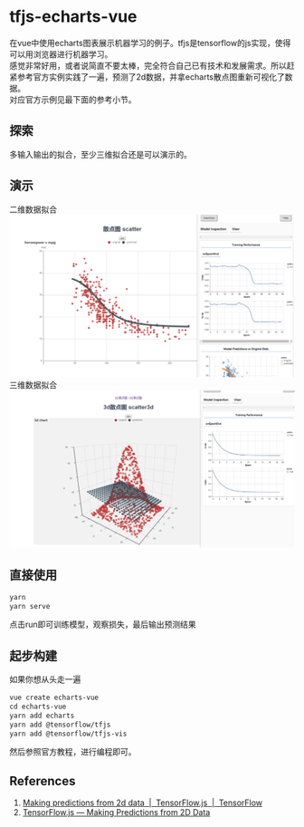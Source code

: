 tfjs-echarts-vue
=

在vue中使用echarts图表展示机器学习的例子。tfjs是tensorflow的js实现，使得可以用浏览器进行机器学习。  
感觉非常好用，或者说简直不要太棒，完全符合自己已有技术和发展需求。所以赶紧参考官方实例实践了一遍，预测了2d数据，并拿echarts散点图重新可视化了数据。  
对应官方示例见最下面的参考小节。  

探索
--
多输入输出的拟合，至少三维拟合还是可以演示的。

演示
--

二维数据拟合
![](./scatter2d.png)
三维数据拟合
![](./scatter3d.png)


直接使用
--

```
yarn
yarn serve
```
点击run即可训练模型，观察损失，最后输出预测结果

起步构建
--

如果你想从头走一遍
```
vue create echarts-vue
cd echarts-vue
yarn add echarts 
yarn add @tensorflow/tfjs
yarn add @tensorflow/tfjs-vis
```
然后参照官方教程，进行编程即可。

References
--

1. [Making predictions from 2d data &nbsp;|&nbsp; TensorFlow.js &nbsp;|&nbsp; TensorFlow](https://www.tensorflow.org/js/tutorials/training/linear_regression)
2. [TensorFlow.js — Making Predictions from 2D Data](https://codelabs.developers.google.com/codelabs/tfjs-training-regression/index.html)

